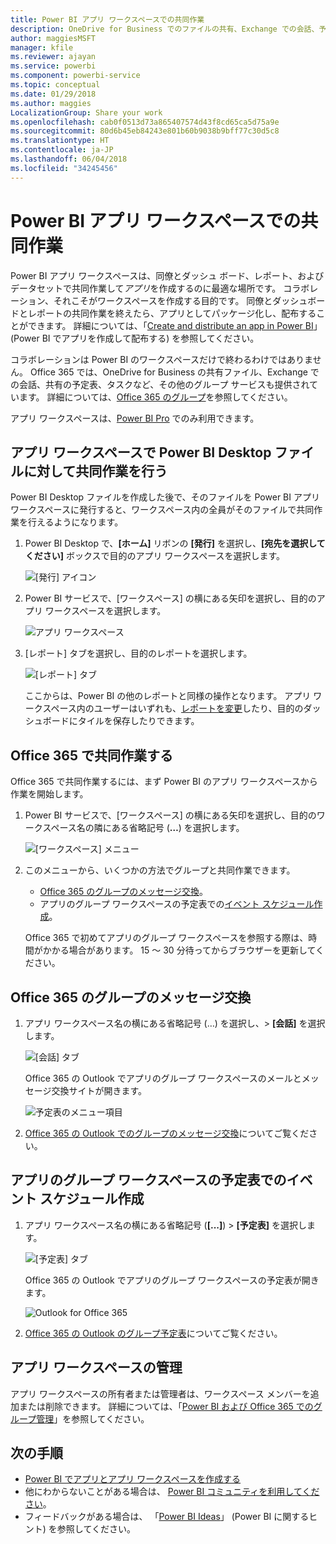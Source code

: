 ```yaml
---
title: Power BI アプリ ワークスペースでの共同作業
description: OneDrive for Business でのファイルの共有、Exchange での会話、予定表、タスクなど、Office 365 のサービスを使って、Power BI アプリ ワークスペース内の Power BI Desktop ファイルに対して共同作業を行う方法を説明します。
author: maggiesMSFT
manager: kfile
ms.reviewer: ajayan
ms.service: powerbi
ms.component: powerbi-service
ms.topic: conceptual
ms.date: 01/29/2018
ms.author: maggies
LocalizationGroup: Share your work
ms.openlocfilehash: cab0f0513d73a865407574d43f8cd65ca5d75a9e
ms.sourcegitcommit: 80d6b45eb84243e801b60b9038b9bff77c30d5c8
ms.translationtype: HT
ms.contentlocale: ja-JP
ms.lasthandoff: 06/04/2018
ms.locfileid: "34245456"
---
```

# <a name="collaborate-in-your-power-bi-app-workspace"></a>Power BI アプリ ワークスペースでの共同作業
Power BI アプリ ワークスペースは、同僚とダッシュ ボード、レポート、およびデータセットで共同作業して*アプリ*を作成するのに最適な場所です。 コラボレーション、それこそがワークスペースを作成する目的です。 同僚とダッシュボードとレポートの共同作業を終えたら、アプリとしてパッケージ化し、配布することができます。 詳細については、「[Create and distribute an app in Power BI](service-create-distribute-apps.md)」 (Power BI でアプリを作成して配布する) を参照してください。 

コラボレーションは Power BI のワークスペースだけで終わるわけではありません。 Office 365 では、OneDrive for Business の共有ファイル、Exchange での会話、共有の予定表、タスクなど、その他のグループ サービスも提供されています。 詳細については、[Office 365 のグループ](https://support.office.com/article/Create-a-group-in-Office-365-7124dc4c-1de9-40d4-b096-e8add19209e9)を参照してください。

アプリ ワークスペースは、[Power BI Pro](service-free-vs-pro.md) でのみ利用できます。

## <a name="collaborate-on-power-bi-desktop-files-in-your-app-workspace"></a>アプリ ワークスペースで Power BI Desktop ファイルに対して共同作業を行う
Power BI Desktop ファイルを作成した後で、そのファイルを Power BI アプリ ワークスペースに発行すると、ワークスペース内の全員がそのファイルで共同作業を行えるようになります。

1. Power BI Desktop で、**[ホーム]** リボンの **[発行]** を選択し、**[宛先を選択してください]** ボックスで目的のアプリ ワークスペースを選択します。
   
    ![[発行] アイコン](media/service-collaborate-power-bi-workspace/power-bi-group-publish-pbix.png)
2. Power BI サービスで、[ワークスペース] の横にある矢印を選択し、目的のアプリ ワークスペースを選択します。
   
    ![アプリ ワークスペース](media/service-collaborate-power-bi-workspace/power-bi-workspace-nav-arrow.png)
3. [レポート] タブを選択し、目的のレポートを選択します。
   
    ![[レポート] タブ](media/service-collaborate-power-bi-workspace/power-bi-workspace-report.png)
   
    ここからは、Power BI の他のレポートと同様の操作となります。 アプリ ワークスペース内のユーザーはいずれも、[レポートを変更](service-reports.md)したり、目的のダッシュボードにタイルを保存したりできます。

## <a name="collaborate-in-office-365"></a>Office 365 で共同作業する
Office 365 で共同作業するには、まず Power BI のアプリ ワークスペースから作業を開始します。

1. Power BI サービスで、[ワークスペース] の横にある矢印を選択し、目的のワークスペース名の隣にある省略記号 (**…**) を選択します。 
   
   ![[ワークスペース] メニュー](media/service-collaborate-power-bi-workspace/power-bi-app-ellipsis.png)
2. このメニューから、いくつかの方法でグループと共同作業できます。 
   
   * [Office 365 のグループのメッセージ交換](service-collaborate-power-bi-workspace.md#have-a-group-conversation-in-office-365)。
   * アプリのグループ ワークスペースの予定表での[イベント スケジュール作成](service-collaborate-power-bi-workspace.md#schedule-an-event-on-the-group-workspace-calendar)。
   
   Office 365 で初めてアプリのグループ ワークスペースを参照する際は、時間がかかる場合があります。 15 ～ 30 分待ってからブラウザーを更新してください。

## <a name="have-a-group-conversation-in-office-365"></a>Office 365 のグループのメッセージ交換
1. アプリ ワークスペース名の横にある省略記号 (…) を選択し、\> **[会話]** を選択します。 
   
    ![[会話] タブ](media/service-collaborate-power-bi-workspace/power-bi-app-ellipsis.png)
   
   Office 365 の Outlook でアプリのグループ ワークスペースのメールとメッセージ交換サイトが開きます。
   
   ![予定表のメニュー項目](media/service-collaborate-power-bi-workspace/pbi_grps_o365convo.png)
2. [Office 365 の Outlook でのグループのメッセージ交換](https://support.office.com/Article/Have-a-group-conversation-a0482e24-a769-4e39-a5ba-a7c56e828b22)についてご覧ください。

## <a name="schedule-an-event-on-the-apps-group-workspace-calendar"></a>アプリのグループ ワークスペースの予定表でのイベント スケジュール作成
1. アプリ ワークスペース名の横にある省略記号 (**[...]**) \> **[予定表]** を選択します。 
   
   ![[予定表] タブ](media/service-collaborate-power-bi-workspace/power-bi-app-ellipsis.png)
   
   Office 365 の Outlook でアプリのグループ ワークスペースの予定表が開きます。
   
   ![Outlook for Office 365](media/service-collaborate-power-bi-workspace/pbi_grps_o365_calendar.png)
2. [Office 365 の Outlook のグループ予定表](https://support.office.com/Article/Add-edit-and-subscribe-to-group-events-0cf1ad68-1034-4306-b367-d75e9818376a)についてご覧ください。

## <a name="manage-an-app-workspace"></a>アプリ ワークスペースの管理
アプリ ワークスペースの所有者または管理者は、ワークスペース メンバーを追加または削除できます。 詳細については、「[Power BI および Office 365 でのグループ管理](service-manage-app-workspace-in-power-bi-and-office-365.md)」を参照してください。

## <a name="next-steps"></a>次の手順
* [Power BI でアプリとアプリ ワークスペースを作成する](service-create-distribute-apps.md)
* 他にわからないことがある場合は、 [Power BI コミュニティを利用してください](http://community.powerbi.com/)。
* フィードバックがある場合は、 「[Power BI Ideas](https://ideas.powerbi.com/forums/265200-power-bi)」 (Power BI に関するヒント) を参照してください。

